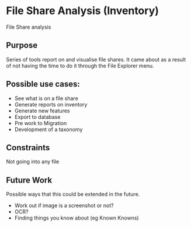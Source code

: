 # File Share Analysis (Inventory)

File Share analysis

## Purpose
Series of tools report on and visualise file shares.  It came about as a result of not having the time to do it through the File Explorer menu.

## Possible use cases:
* See what is on a file share
* Generate reports on inventory
* Generate new features
* Export to database
* Pre work to Migration
* Development of a taxonomy

## Constraints
Not going into any file

## Future Work

Possible ways that this could be extended in the future.
* Work out if image is a screenshot or not?
* OCR?
* Finding things you know about (eg Known Knowns)
